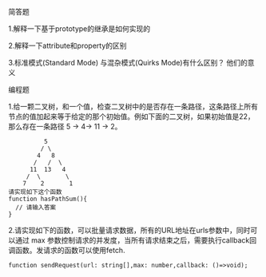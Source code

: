 简答题

1.解释一下基于prototype的继承是如何实现的

2.解释一下attribute和property的区别

3.标准模式(Standard Mode) 与混杂模式(Quirks Mode)有什么区别？ 他们的意义

编程题

1.给一颗二叉树，和一个值，检查二叉树中的是否存在一条路径，这条路径上所有节点的值加起来等于给定的那个初始值。例如下面的二叉树，如果初始值是22，那么存在一条路径 5 -> 4-> 11 -> 2。
```
          5
         / \
        4   8
       /   /  \
      11  13   4
     /  \       \
    7    2       1
请实现如下这个函数
function hasPathSum(){
  // 请输入答案
}
```

2.请实现如下的函数，可以批量请求数据，所有的URL地址在urls参数中，同时可以通过 max 参数控制请求的并发度，当所有请求结束之后，需要执行callback回调函数。发请求的函数可以使用fetch.
```
function sendRequest(url: string[],max: number,callback: ()=>void);
```
